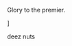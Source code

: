 Glory to the premier.


























































]








deez nuts
